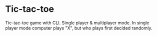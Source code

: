 # Tic-tac-toe

Tic-tac-toe game with CLI.
Single player &amp; multiplayer mode.
In single player mode computer plays "X", but who plays first decided randomly.
